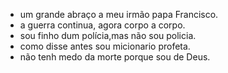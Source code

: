 - um grande abraço a meu irmão papa Francisco.
- a guerra continua, agora corpo a corpo.
- sou finho dum polícia,mas não sou policia.
- como disse antes sou micionario profeta.
- não tenh medo da morte porque sou de Deus.
